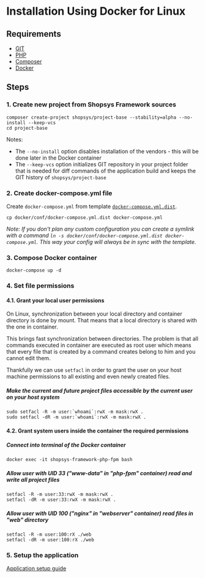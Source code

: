 # Installation Using Docker for Linux

## Requirements
* [GIT](https://git-scm.com/book/en/v2/Getting-Started-Installing-Git)
* [PHP](http://php.net/manual/en/install.unix.php)
* [Composer](https://getcomposer.org/doc/00-intro.md#installation-linux-unix-osx)
* [Docker](https://docs.docker.com/engine/installation/)

## Steps
### 1. Create new project from Shopsys Framework sources
```
composer create-project shopsys/project-base --stability=alpha --no-install --keep-vcs
cd project-base
```
Notes: 
- The `--no-install` option disables installation of the vendors - this will be done later in the Docker container
- The `--keep-vcs` option initializes GIT repository in your project folder that is needed for diff commands of the application build and keeps the GIT history of `shopsys/project-base`
 
### 2. Create docker-compose.yml file
Create `docker-compose.yml` from template [`docker-compose.yml.dist`](../../project-base/docker/conf/docker-compose.yml.dist).
```
cp docker/conf/docker-compose.yml.dist docker-compose.yml
```

*Note: If you don't plan any custom configuration you can create a symlink with a command `ln -s docker/conf/docker-compose.yml.dist docker-compose.yml`.*
*This way your config will always be in sync with the template.*

### 3. Compose Docker container
```
docker-compose up -d
```

### 4. Set file permissions
#### 4.1. Grant your local user permissions
On Linux, synchronization between your local directory and container directory is done by mount. That means that a local directory is shared with the one in container.

This brings fast synchronization between directories. The problem is that all commands executed in container are executed as root user which means that every file that is created by a command  creates belong to him and you cannot edit them.

Thankfully we can use `setfacl` in order to grant the user on your host machine permissions to all existing and even newly created files.  

##### Make the current and future project files accessible by the current user on your host system
```
sudo setfacl -R -m user:`whoami`:rwX -m mask:rwX .
sudo setfacl -dR -m user:`whoami`:rwX -m mask:rwX .
```

#### 4.2. Grant system users inside the container the required permissions
##### Connect into terminal of the Docker container
```
docker exec -it shopsys-framework-php-fpm bash
```

##### Allow user with UID 33 ("www-data" in "php-fpm" container) read and write all project files
```
setfacl -R -m user:33:rwX -m mask:rwX .
setfacl -dR -m user:33:rwX -m mask:rwX .
```

##### Allow user with UID 100 ("nginx" in "webserver" container) read files in "web" directory
```
setfacl -R -m user:100:rX ./web
setfacl -dR -m user:100:rX ./web
```

### 5. Setup the application
[Application setup guide](installation-using-docker-application-setup.md)
